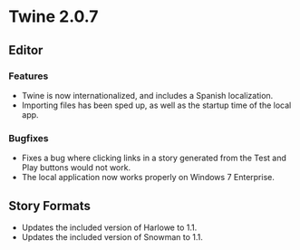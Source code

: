# Twine 2.0.7

## Editor

### Features

- Twine is now internationalized, and includes a Spanish localization.
- Importing files has been sped up, as well as the startup time of the local app.

### Bugfixes

- Fixes a bug where clicking links in a story generated from the Test and Play buttons would not work.
- The local application now works properly on Windows 7 Enterprise.

## Story Formats

- Updates the included version of Harlowe to 1.1.
- Updates the included version of Snowman to 1.1.
